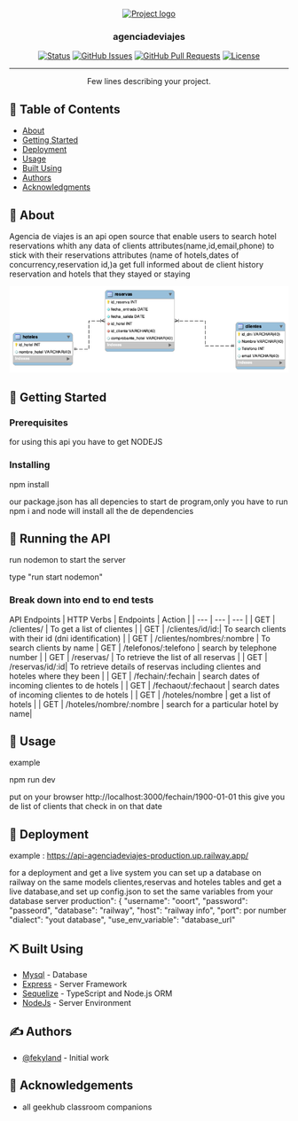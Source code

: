 <p align="center">
  <a href="" rel="noopener">
 <img width=200px height=200px src="https://i.imgur.com/6wj0hh6.jpg" alt="Project logo"></a>
</p>

<h3 align="center">agenciadeviajes</h3>

<div align="center">

[![Status](https://img.shields.io/badge/status-active-success.svg)]()
[![GitHub Issues](https://img.shields.io/github/issues/kylelobo/The-Documentation-Compendium.svg)](https://github.com/kylelobo/The-Documentation-Compendium/issues)
[![GitHub Pull Requests](https://img.shields.io/github/issues-pr/kylelobo/The-Documentation-Compendium.svg)](https://github.com/kylelobo/The-Documentation-Compendium/pulls)
[![License](https://img.shields.io/badge/license-MIT-blue.svg)](/LICENSE)

</div>

---

<p align="center"> Few lines describing your project.
    <br> 
</p>

## 📝 Table of Contents

- [About](#about)
- [Getting Started](#getting_started)
- [Deployment](#deployment)
- [Usage](#usage)
- [Built Using](#built_using)
- [Authors](#authors)
- [Acknowledgments](#acknowledgement)

## 🧐 About <a name = "about"></a>

Agencia de viajes is an api open source that enable users to search hotel reservations whith any data of clients attributes(name,id,email,phone) to stick with their reservations attributes (name of hotels,dates of concurrency,reservation id,)a get full informed about de client history reservation and hotels that they stayed or staying 

![Screenshot](/img/agenciade%20viajes.png)




## 🏁 Getting Started <a name = "getting_started"></a>



### Prerequisites

for using this api you have to get NODEJS


### Installing

npm install

our package.json has all depencies to start de program,only you have to run npm i and node will install all the de dependencies 


## 🔧 Running the API <a name = "tests"></a>

run nodemon to start the server 

type "run start nodemon" 

### Break down into end to end tests

API Endpoints
| HTTP Verbs | Endpoints | Action |
| --- | --- | --- |
| GET | /clientes/ | To get a list of clientes |
| GET | /clientes/id/id:| To search clients with their id (dni identification) |
| GET | /clientes/nombres/:nombre | To search clients by name |
  GET | /telefonos/:telefono | search by telephone number |
| GET | /reservas/ | To retrieve the list of all reservas |
| GET | /reservas/id/:id| To retrieve details of reservas including clientes and hoteles where they been |
| GET | /fechain/:fechain | search dates of incoming clientes to de hotels |
| GET | /fechaout/:fechaout | search dates of incoming clientes to de hotels |
| GET | /hoteles/nombre | get a list of hotels |
| GET | /hoteles/nombre/:nombre | search for a particular hotel by name|

## 🎈 Usage <a name="usage"></a>

example

npm run dev

put on your browser http://localhost:3000/fechain/1900-01-01 this give you de list of clients
that check in on that date


## 🚀 Deployment <a name = "deployment"></a>

example : https://api-agenciadeviajes-production.up.railway.app/

for a deployment and get a live system you can set up a database on railway on the same models clientes,reservas and hoteles tables and get a live database,and set up config.json to set the same variables from your database server
production": {
    "username": "ooort",
    "password": "passeord",
    "database": "railway",
    "host": "railway info",
    "port": por number
    "dialect": "yout database",
    "use_env_variable": "database_url"

## ⛏️ Built Using <a name = "built_using"></a>

- [Mysql](https://www.mysql.com/) - Database
- [Express](https://expressjs.com/) - Server Framework
- [Sequelize](https://sequelize.org/) - TypeScript and Node.js ORM 
- [NodeJs](https://nodejs.org/en/) - Server Environment


## ✍️ Authors <a name = "authors"></a>

- [@fekyland](https://github.com/fekyland) -  Initial work


## 🎉 Acknowledgements <a name = "acknowledgement"></a>

- all geekhub classroom companions
